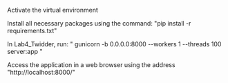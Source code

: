 Activate the virtual environment


Install all necessary packages using the command:
"pip install -r requirements.txt"


In Lab4_Twidder, run:
" gunicorn -b 0.0.0.0:8000 --workers 1 --threads 100 server:app "


Access the application in a web browser using the address 
"http://localhost:8000/"
